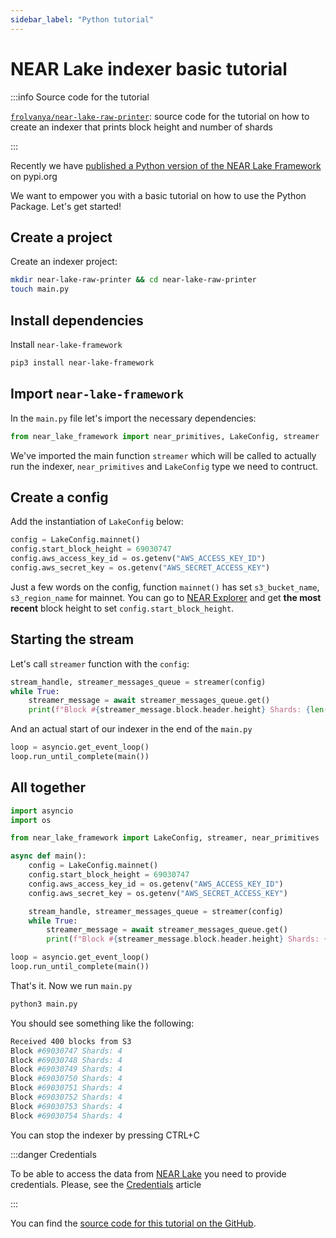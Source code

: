 ```yaml
---
sidebar_label: "Python tutorial"
---
```


# NEAR Lake indexer basic tutorial


:::info Source code for the tutorial

[`frolvanya/near-lake-raw-printer`](https://github.com/frolvanya/near-lake-raw-printer): source code for the tutorial on how to create an indexer that prints block height and number of shards

:::

Recently we have [published a Python version of the NEAR Lake Framework](https://pypi.org/project/near-lake-framework/) on pypi.org

We want to empower you with a basic tutorial on how to use the Python Package. Let's get started!


## Create a project

Create an indexer project:

```bash
mkdir near-lake-raw-printer && cd near-lake-raw-printer
touch main.py
```

## Install dependencies

Install `near-lake-framework`

```bash
pip3 install near-lake-framework
```

## Import `near-lake-framework`

In the `main.py` file let's import the necessary dependencies:

```python title=main.py
from near_lake_framework import near_primitives, LakeConfig, streamer
```

We've imported the main function `streamer` which will be called to actually run the indexer, `near_primitives` and `LakeConfig` type we need to contruct.

## Create a config

Add the instantiation of `LakeConfig` below:

```python title=main.py
config = LakeConfig.mainnet()
config.start_block_height = 69030747
config.aws_access_key_id = os.getenv("AWS_ACCESS_KEY_ID")
config.aws_secret_key = os.getenv("AWS_SECRET_ACCESS_KEY")
```

Just a few words on the config, function `mainnet()` has set `s3_bucket_name`, `s3_region_name` for mainnet.
You can go to [NEAR Explorer](https://nearblocks.io) and get **the most recent** block height to set `config.start_block_height`.

## Starting the stream

Let's call `streamer` function with the `config`:

```python title=main.py
stream_handle, streamer_messages_queue = streamer(config)
while True:
    streamer_message = await streamer_messages_queue.get()
    print(f"Block #{streamer_message.block.header.height} Shards: {len(streamer_message.shards)}")
```

And an actual start of our indexer in the end of the `main.py`

```python title=main.py
loop = asyncio.get_event_loop()
loop.run_until_complete(main())
```

## All together

```python title=main.py
import asyncio
import os

from near_lake_framework import LakeConfig, streamer, near_primitives

async def main():    
    config = LakeConfig.mainnet()
    config.start_block_height = 69030747
    config.aws_access_key_id = os.getenv("AWS_ACCESS_KEY_ID")
    config.aws_secret_key = os.getenv("AWS_SECRET_ACCESS_KEY")

    stream_handle, streamer_messages_queue = streamer(config)
    while True:
        streamer_message = await streamer_messages_queue.get()
        print(f"Block #{streamer_message.block.header.height} Shards: {len(streamer_message.shards)}")

loop = asyncio.get_event_loop()
loop.run_until_complete(main())
```

That's it. Now we run `main.py`

```bash
python3 main.py
```

You should see something like the following:

```bash
Received 400 blocks from S3
Block #69030747 Shards: 4
Block #69030748 Shards: 4
Block #69030749 Shards: 4
Block #69030750 Shards: 4
Block #69030751 Shards: 4
Block #69030752 Shards: 4
Block #69030753 Shards: 4
Block #69030754 Shards: 4
```

You can stop the indexer by pressing CTRL+C

:::danger Credentials

To be able to access the data from [NEAR Lake](/build/data-infrastructure/lake-framework/near-lake) you need to provide credentials. Please, see the [Credentials](../../lake-framework/running-near-lake/credentials.md) article

:::

You can find the [source code for this tutorial on the GitHub](https://github.com/frolvanya/near-lake-raw-printer).
